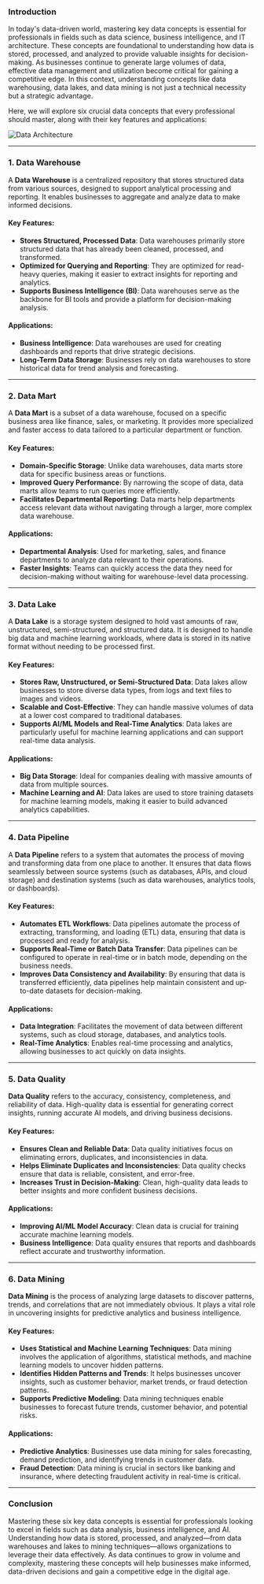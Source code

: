 ### Introduction

In today's data-driven world, mastering key data concepts is essential for professionals in fields such as data science, business intelligence, and IT architecture. These concepts are foundational to understanding how data is stored, processed, and analyzed to provide valuable insights for decision-making. As businesses continue to generate large volumes of data, effective data management and utilization become critical for gaining a competitive edge. In this context, understanding concepts like data warehousing, data lakes, and data mining is not just a technical necessity but a strategic advantage.

Here, we will explore six crucial data concepts that every professional should master, along with their key features and applications:

![ Data Architecture](https://github.com/sanogotech/DATAArchitectureDATAQuality/blob/main/images/DataConceptsProcess.gif)

---

### 1. **Data Warehouse**

A **Data Warehouse** is a centralized repository that stores structured data from various sources, designed to support analytical processing and reporting. It enables businesses to aggregate and analyze data to make informed decisions.

#### Key Features:
- **Stores Structured, Processed Data**: Data warehouses primarily store structured data that has already been cleaned, processed, and transformed.
- **Optimized for Querying and Reporting**: They are optimized for read-heavy queries, making it easier to extract insights for reporting and analytics.
- **Supports Business Intelligence (BI)**: Data warehouses serve as the backbone for BI tools and provide a platform for decision-making analysis.

#### Applications:
- **Business Intelligence**: Data warehouses are used for creating dashboards and reports that drive strategic decisions.
- **Long-Term Data Storage**: Businesses rely on data warehouses to store historical data for trend analysis and forecasting.

---

### 2. **Data Mart**

A **Data Mart** is a subset of a data warehouse, focused on a specific business area like finance, sales, or marketing. It provides more specialized and faster access to data tailored to a particular department or function.

#### Key Features:
- **Domain-Specific Storage**: Unlike data warehouses, data marts store data for specific business areas or functions.
- **Improved Query Performance**: By narrowing the scope of data, data marts allow teams to run queries more efficiently.
- **Facilitates Departmental Reporting**: Data marts help departments access relevant data without navigating through a larger, more complex data warehouse.

#### Applications:
- **Departmental Analysis**: Used for marketing, sales, and finance departments to analyze data relevant to their operations.
- **Faster Insights**: Teams can quickly access the data they need for decision-making without waiting for warehouse-level data processing.

---

### 3. **Data Lake**

A **Data Lake** is a storage system designed to hold vast amounts of raw, unstructured, semi-structured, and structured data. It is designed to handle big data and machine learning workloads, where data is stored in its native format without needing to be processed first.

#### Key Features:
- **Stores Raw, Unstructured, or Semi-Structured Data**: Data lakes allow businesses to store diverse data types, from logs and text files to images and videos.
- **Scalable and Cost-Effective**: They can handle massive volumes of data at a lower cost compared to traditional databases.
- **Supports AI/ML Models and Real-Time Analytics**: Data lakes are particularly useful for machine learning applications and can support real-time data analysis.

#### Applications:
- **Big Data Storage**: Ideal for companies dealing with massive amounts of data from multiple sources.
- **Machine Learning and AI**: Data lakes are used to store training datasets for machine learning models, making it easier to build advanced analytics capabilities.

---

### 4. **Data Pipeline**

A **Data Pipeline** refers to a system that automates the process of moving and transforming data from one place to another. It ensures that data flows seamlessly between source systems (such as databases, APIs, and cloud storage) and destination systems (such as data warehouses, analytics tools, or dashboards).

#### Key Features:
- **Automates ETL Workflows**: Data pipelines automate the process of extracting, transforming, and loading (ETL) data, ensuring that data is processed and ready for analysis.
- **Supports Real-Time or Batch Data Transfer**: Data pipelines can be configured to operate in real-time or in batch mode, depending on the business needs.
- **Improves Data Consistency and Availability**: By ensuring that data is transferred efficiently, data pipelines help maintain consistent and up-to-date datasets for decision-making.

#### Applications:
- **Data Integration**: Facilitates the movement of data between different systems, such as cloud storage, databases, and analytics tools.
- **Real-Time Analytics**: Enables real-time processing and analytics, allowing businesses to act quickly on data insights.

---

### 5. **Data Quality**

**Data Quality** refers to the accuracy, consistency, completeness, and reliability of data. High-quality data is essential for generating correct insights, running accurate AI models, and driving business decisions.

#### Key Features:
- **Ensures Clean and Reliable Data**: Data quality initiatives focus on eliminating errors, duplicates, and inconsistencies in data.
- **Helps Eliminate Duplicates and Inconsistencies**: Data quality checks ensure that data is reliable, consistent, and error-free.
- **Increases Trust in Decision-Making**: Clean, high-quality data leads to better insights and more confident business decisions.

#### Applications:
- **Improving AI/ML Model Accuracy**: Clean data is crucial for training accurate machine learning models.
- **Business Intelligence**: Data quality ensures that reports and dashboards reflect accurate and trustworthy information.

---

### 6. **Data Mining**

**Data Mining** is the process of analyzing large datasets to discover patterns, trends, and correlations that are not immediately obvious. It plays a vital role in uncovering insights for predictive analytics and business intelligence.

#### Key Features:
- **Uses Statistical and Machine Learning Techniques**: Data mining involves the application of algorithms, statistical methods, and machine learning models to uncover hidden patterns.
- **Identifies Hidden Patterns and Trends**: It helps businesses uncover insights, such as customer behavior, market trends, or fraud detection patterns.
- **Supports Predictive Modeling**: Data mining techniques enable businesses to forecast future trends, customer behavior, and potential risks.

#### Applications:
- **Predictive Analytics**: Businesses use data mining for sales forecasting, demand prediction, and identifying trends in customer data.
- **Fraud Detection**: Data mining is crucial in sectors like banking and insurance, where detecting fraudulent activity in real-time is critical.

---

### Conclusion

Mastering these six key data concepts is essential for professionals looking to excel in fields such as data analysis, business intelligence, and AI. Understanding how data is stored, processed, and analyzed—from data warehouses and lakes to mining techniques—allows organizations to leverage their data effectively. As data continues to grow in volume and complexity, mastering these concepts will help businesses make informed, data-driven decisions and gain a competitive edge in the digital age.
